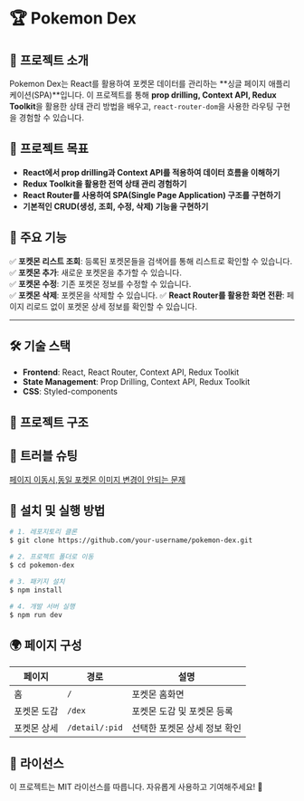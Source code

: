 # 🏆 Pokemon Dex

## 📌 프로젝트 소개

Pokemon Dex는 React를 활용하여 포켓몬 데이터를 관리하는 **싱글 페이지 애플리케이션(SPA)**입니다. 이 프로젝트를 통해 **prop drilling, Context API, Redux Toolkit**을 활용한 상태 관리 방법을 배우고, `react-router-dom`을 사용한 라우팅 구현을 경험할 수 있습니다.

## 🎯 프로젝트 목표

-   **React에서 prop drilling과 Context API를 적용하여 데이터 흐름을 이해하기**
-   **Redux Toolkit을 활용한 전역 상태 관리 경험하기**
-   **React Router를 사용하여 SPA(Single Page Application) 구조를 구현하기**
-   **기본적인 CRUD(생성, 조회, 수정, 삭제) 기능을 구현하기**

## 📌 주요 기능

✅ **포켓몬 리스트 조회**: 등록된 포켓몬들을 검색어를 통해 리스트로 확인할 수 있습니다.  
✅ **포켓몬 추가**: 새로운 포켓몬을 추가할 수 있습니다.  
✅ **포켓몬 수정**: 기존 포켓몬 정보를 수정할 수 있습니다.  
✅ **포켓몬 삭제**: 포켓몬을 삭제할 수 있습니다.
✅ **React Router를 활용한 화면 전환**: 페이지 리로드 없이 포켓몬 상세 정보를 확인할 수 있습니다.

---

## 🛠️ 기술 스택

-   **Frontend**: React, React Router, Context API, Redux Toolkit
-   **State Management**: Prop Drilling, Context API, Redux Toolkit
-   **CSS**: Styled-components

## 📂 프로젝트 구조

## 🚀 트러블 슈팅

[페이지 이동시,동일 포켓몬 이미지 변경이 안되는 문제](https://aboard-particle-0d4.notion.site/React-191ee001a71580fbbf0aee90f6298812?pvs=4)

## 🔧 설치 및 실행 방법

```bash
# 1. 레포지토리 클론
$ git clone https://github.com/your-username/pokemon-dex.git

# 2. 프로젝트 폴더로 이동
$ cd pokemon-dex

# 3. 패키지 설치
$ npm install

# 4. 개발 서버 실행
$ npm run dev
```

## 🌍 페이지 구성

| 페이지      | 경로           | 설명                         |
| ----------- | -------------- | ---------------------------- |
| 홈          | `/`            | 포켓몬 홈화면                |
| 포켓몬 도감 | `/dex`         | 포켓몬 도감 및 포켓몬 등록   |
| 포켓몬 상세 | `/detail/:pid` | 선택한 포켓몬 상세 정보 확인 |

## 📜 라이선스

이 프로젝트는 MIT 라이선스를 따릅니다. 자유롭게 사용하고 기여해주세요! 🎉
